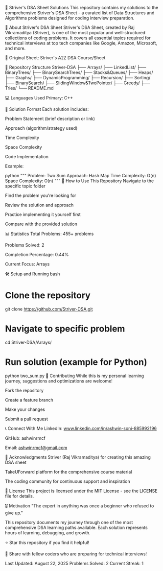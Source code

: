 🚀 Striver's DSA Sheet Solutions
This repository contains my solutions to the comprehensive Striver's DSA Sheet - a curated list of Data Structures and Algorithms problems designed for coding interview preparation.

📖 About Striver's DSA Sheet
Striver's DSA Sheet, created by Raj Vikramaditya (Striver), is one of the most popular and well-structured collections of coding problems. It covers all essential topics required for technical interviews at top tech companies like Google, Amazon, Microsoft, and more.

🔗 Original Sheet: Striver's A2Z DSA Course/Sheet

📁 Repository Structure
Striver-DSA
├── Arrays/
├── LinkedList/
├── BinaryTrees/
├── BinarySearchTrees/
├── Stacks&Queues/
├── Heaps/
├── Graphs/
├── DynamicProgramming/
├── Recursion/
├── Sorting/
├── BinarySearch/
├── SlidingWindow&TwoPointer/
├── Greedy/
├── Tries/
└── README.md

💻 Languages Used
Primary: C++ 

📝 Solution Format
Each solution includes:

Problem Statement (brief description or link)

Approach (algorithm/strategy used)

Time Complexity

Space Complexity

Code Implementation

Example:

python
"""
Problem: Two Sum
Approach: Hash Map
Time Complexity: O(n)
Space Complexity: O(n)
"""
🚀 How to Use This Repository
Navigate to the specific topic folder

Find the problem you're looking for

Review the solution and approach

Practice implementing it yourself first

Compare with the provided solution

📊 Statistics
Total Problems: 455+ problems

Problems Solved: 2

Completion Percentage: 0.44%

Current Focus: Arrays

🛠️ Setup and Running
bash
# Clone the repository
git clone https://github.com/Striver-DSA.git

# Navigate to specific problem
cd Striver-DSA/Arrays/

# Run solution (example for Python)
python two_sum.py
🤝 Contributing
While this is my personal learning journey, suggestions and optimizations are welcome!

Fork the repository

Create a feature branch

Make your changes

Submit a pull request

📞 Connect With Me
LinkedIn: www.linkedin.com/in/ashwin-soni-885992196

GitHub: ashwinrmcf

Email: ashwinrmcf@gmail.com

🙏 Acknowledgments
Striver (Raj Vikramaditya) for creating this amazing DSA sheet

TakeUForward platform for the comprehensive course material

The coding community for continuous support and inspiration

📜 License
This project is licensed under the MIT License - see the LICENSE file for details.

🎖️ Motivation
"The expert in anything was once a beginner who refused to give up."

This repository documents my journey through one of the most comprehensive DSA learning paths available. Each solution represents hours of learning, debugging, and growth.

⭐ Star this repository if you find it helpful!

📢 Share with fellow coders who are preparing for technical interviews!

Last Updated: August 22, 2025
Problems Solved: 2
Current Streak: 1
